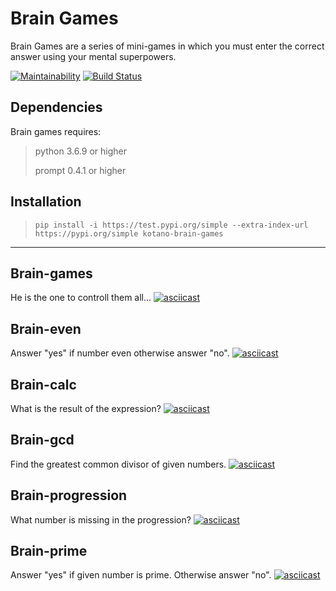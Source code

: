 # Brain Games

Brain Games are a series of mini-games in which you must enter the correct answer using your mental superpowers.

[![Maintainability](https://api.codeclimate.com/v1/badges/db0ed8d82f61cafeb9d0/maintainability)](https://codeclimate.com/github/kotano/python-project-lvl1/maintainability)
[![Build Status](https://travis-ci.org/kotano/python-project-lvl1.svg?branch=master)](https://travis-ci.org/kotano/python-project-lvl1)


## Dependencies
Brain games requires:
 >python 3.6.9 or higher
 >
 >prompt 0.4.1 or higher


## Installation
>`pip install -i https://test.pypi.org/simple --extra-index-url https://pypi.org/simple kotano-brain-games`

------------------------------



## Brain-games
 He is the one to controll them all...
[![asciicast](https://asciinema.org/a/FzOtnPAanTUWK1ykV34tvEcO4.svg)](https://asciinema.org/a/FzOtnPAanTUWK1ykV34tvEcO4)



## Brain-even
Answer "yes" if number even otherwise answer "no".
[![asciicast](https://asciinema.org/a/Z5GtK3O4VC8xGQU1zkcCWhwZA.svg)](https://asciinema.org/a/Z5GtK3O4VC8xGQU1zkcCWhwZA)

## Brain-calc
What is the result of the expression?
[![asciicast](https://asciinema.org/a/KLlOMWIYpxohcGFNDLS0PlHTv.svg)](https://asciinema.org/a/KLlOMWIYpxohcGFNDLS0PlHTv)

## Brain-gcd
Find the greatest common divisor of given numbers.
[![asciicast](https://asciinema.org/a/304686.svg)](https://asciinema.org/a/304686)

## Brain-progression
What number is missing in the progression? 
[![asciicast](https://asciinema.org/a/W8By0aHAEu95uou2CRnDGWnLL.svg)](https://asciinema.org/a/W8By0aHAEu95uou2CRnDGWnLL)

## Brain-prime
Answer "yes" if given number is prime. Otherwise answer "no".
[![asciicast](https://asciinema.org/a/It5rtZMu31zFFjO8HFkiVxMXJ.svg)](https://asciinema.org/a/It5rtZMu31zFFjO8HFkiVxMXJ)
